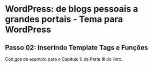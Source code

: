 # WordPress: de blogs pessoais a grandes portais - Tema para WordPress

## Passo 02: Inserindo Template Tags e Funções

Códigos de exemplo para o Capítulo 6 da Parte III do livro.